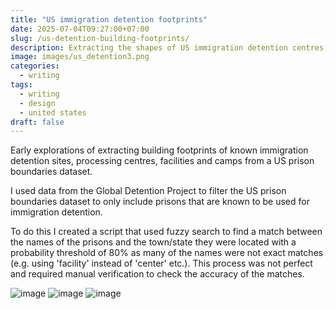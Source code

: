 ```yaml
---
title: "US immigration detention footprints"
date: 2025-07-04T09:27:00+07:00
slug: /us-detention-building-footprints/
description: Extracting the shapes of US immigration detention centres, facilities and camps
image: images/us_detention3.png
categories:
  - writing
tags:
  - writing
  - design
  - united states
draft: false
---
```


Early explorations of extracting building footprints of known immigration detention sites, processing centres, facilities and camps from a US prison boundaries dataset.

I used data from the Global Detention Project to filter the US prison boundaries dataset to only include prisons that are known to be used for immigration detention.

To do this I created a script that used fuzzy search to find a match between the names of the prisons and the town/state they were located with a probability threshold of 80% as many of the names were not exact matches (e.g. using 'facility' instead of 'center' etc.). This process was not perfect and required manual verification to check the accuracy of the matches.

![image](/images/us_detention1.png)
![image](/images/us_detention2.png)
![image](/images/us_detention_video.gif)
